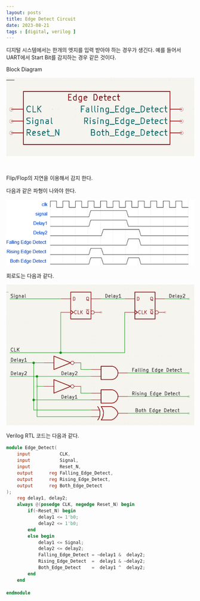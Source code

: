 ```yaml
---
layout: posts
title: Edge Detect Circuit 
date: 2023-08-21
tags : [digital, verilog ]
---
```


디지털 시스템에서는 한개의 엣지를 입력 받아야 하는 경우가 생긴다.
예를 들어서 UART에서 Start Bit를 감지하는 경우 같은 것이다.

Block Diagram


![Edge Detect Symbol](/assets/img/Digital/Edge-Detect-Symbol.png)

<br>

Flip/Flop의 지연을 이용해서 감지 한다.

다음과 같은 파형이 나와야 한다.


![Edge Detect Wave](/assets/img/Digital/Edge-Detect-Wave.png)

회로도는 다음과 같다.

![Edge Detect Wave](/assets/img/Digital/Edge-Detect-Circuitpng.png)

Verilog RTL 코드는 다음과 같다.

```verilog
module Edge_Detect(
    input           CLK,
    input           Signal,
    input           Reset_N,
    output      reg Falling_Edge_Detect,
    output      reg Rising_Edge_Detect,
    output      reg Both_Edge_Detect
);
    reg delay1, delay2;
    always @(posedge CLK, negedge Reset_N) begin
        if(~Reset_N) begin 
            delay1 <= 1'b0;
            delay2 <= 1'b0;
        end
        else begin 
            delay1 <= Signal;
            delay2 <= delay2;
            Falling_Edge_Detect = ~delay1 &  delay2;
            Rising_Edge_Detect  =  delay1 & ~delay2;
            Both_Edge_Detect    =  delay1 ^  delay2;
        end
    end
        
endmodule

```